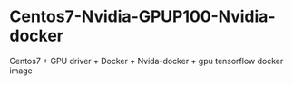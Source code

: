 # Centos7-Nvidia-GPUP100-Nvidia-docker
Centos7 + GPU driver + Docker + Nvida-docker + gpu tensorflow docker image
